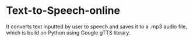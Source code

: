 # Text-to-Speech-online
It converts text inputted by user to speech and saves it to a .mp3 audio file, which is build on Python using Google gTTS library.
